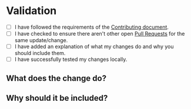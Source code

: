 # Validation

- [ ] I have followed the requirements of the [Contributing document](CONTRIBUTING.md).
- [ ] I have checked to ensure there aren't other open [Pull Requests](../../pulls) for the same update/change.
- [ ] I have added an explanation of what my changes do and why you should include them.
- [ ] I have successfully tested my changes locally.

## What does the change do?

<!-- Explain your change in full -->

## Why should it be included?

<!-- Justification for inclusion -->
